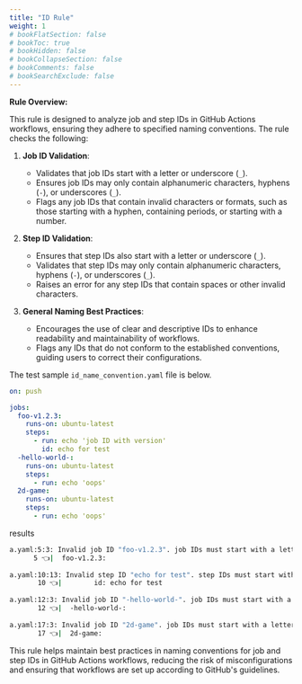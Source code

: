 ```yaml
---
title: "ID Rule"
weight: 1
# bookFlatSection: false
# bookToc: true
# bookHidden: false
# bookCollapseSection: false
# bookComments: false
# bookSearchExclude: false
---
```


**Rule Overview:**

This rule is designed to analyze job and step IDs in GitHub Actions workflows, ensuring they adhere to specified naming conventions. The rule checks the following:

1. **Job ID Validation**:
   - Validates that job IDs start with a letter or underscore (`_`).
   - Ensures job IDs may only contain alphanumeric characters, hyphens (`-`), or underscores (`_`).
   - Flags any job IDs that contain invalid characters or formats, such as those starting with a hyphen, containing periods, or starting with a number.

2. **Step ID Validation**:
   - Ensures that step IDs also start with a letter or underscore (`_`).
   - Validates that step IDs may only contain alphanumeric characters, hyphens (`-`), or underscores (`_`).
   - Raises an error for any step IDs that contain spaces or other invalid characters.

3. **General Naming Best Practices**:
   - Encourages the use of clear and descriptive IDs to enhance readability and maintainability of workflows.
   - Flags any IDs that do not conform to the established conventions, guiding users to correct their configurations.

The test sample `id_name_convention.yaml` file is below.

```yaml
on: push

jobs:
  foo-v1.2.3:
    runs-on: ubuntu-latest
    steps:
      - run: echo 'job ID with version'
        id: echo for test
  -hello-world-:
    runs-on: ubuntu-latest
    steps:
      - run: echo 'oops'
  2d-game:
    runs-on: ubuntu-latest
    steps:
      - run: echo 'oops'
```

results

```bash
a.yaml:5:3: Invalid job ID "foo-v1.2.3". job IDs must start with a letter or '_', and may contain only alphanumeric characters, '-', or '_'. [id]
      5 👈|  foo-v1.2.3:
                   
a.yaml:10:13: Invalid step ID "echo for test". step IDs must start with a letter or '_', and may contain only alphanumeric characters, '-', or '_'. [id]
       10 👈|        id: echo for test
                   
a.yaml:12:3: Invalid job ID "-hello-world-". job IDs must start with a letter or '_', and may contain only alphanumeric characters, '-', or '_'. [id]
       12 👈|  -hello-world-:
                    
a.yaml:17:3: Invalid job ID "2d-game". job IDs must start with a letter or '_', and may contain only alphanumeric characters, '-', or '_'. [id]
       17 👈|  2d-game:
```

This rule helps maintain best practices in naming conventions for job and step IDs in GitHub Actions workflows, reducing the risk of misconfigurations and ensuring that workflows are set up according to GitHub's guidelines.